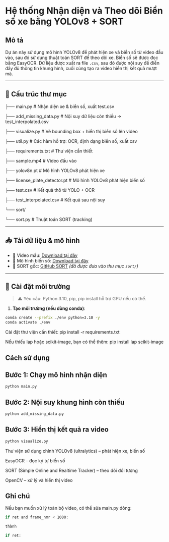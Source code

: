 #  Hệ thống Nhận diện và Theo dõi Biển số xe bằng YOLOv8 + SORT

##  Mô tả

Dự án này sử dụng mô hình YOLOv8 để phát hiện xe và biển số từ video đầu vào, sau đó sử dụng thuật toán SORT để theo dõi xe. Biển số sẽ được đọc bằng EasyOCR. Dữ liệu được xuất ra file `.csv`, sau đó được nội suy để điền đầy đủ thông tin khung hình, cuối cùng tạo ra video hiển thị kết quả mượt mà.

---

## 📂 Cấu trúc thư mục
├── main.py # Nhận diện xe & biển số, xuất test.csv

├── add_missing_data.py # Nội suy dữ liệu còn thiếu -> test_interpolated.csv

├── visualize.py # Vẽ bounding box + hiển thị biển số lên video

├── util.py # Các hàm hỗ trợ: OCR, định dạng biển số, xuất csv

├── requirements.txt # Thư viện cần thiết

├── sample.mp4 # Video đầu vào

├── yolov8n.pt # Mô hình YOLOv8 phát hiện xe

├── license_plate_detector.pt # Mô hình YOLOv8 phát hiện biển số

├── test.csv # Kết quả thô từ YOLO + OCR

├── test_interpolated.csv # Kết quả sau nội suy

└── sort/

└── sort.py # Thuật toán SORT (tracking)


---

## 📥 Tải dữ liệu & mô hình

- 🔗 Video mẫu: [Download tại đây](https://drive.google.com/file/d/1JbwLyqpFCXmftaJY1oap8Sa6KfjoWJta/view?usp=sharing)
- 🔗 Mô hình biển số: [Download tại đây](https://drive.google.com/file/d/1Zmf5ynaTFhmln2z7Qvv-tgjkWQYQ9Zdw/view?usp=sharing)
- 🔗 SORT gốc: [GitHub SORT](https://github.com/abewley/sort) *(đã được đưa vào thư mục `sort/`)*

---

## 🧪 Cài đặt môi trường

> ⚠️ Yêu cầu: Python 3.10, pip, pip install hỗ trợ GPU nếu có thể.

1. **Tạo môi trường (nếu dùng conda)**:
```bash
conda create --prefix ./env python=3.10 -y
conda activate ./env
```

Cài đặt thư viện cần thiết:
pip install -r requirements.txt

Nếu thiếu lap hoặc scikit-image, bạn có thể thêm:
pip install lap scikit-image

Cách sử dụng
---

## Bước 1: Chạy mô hình nhận diện
```bash
python main.py
```
## Bước 2: Nội suy khung hình còn thiếu
```bash
python add_missing_data.py
```
## Bước 3: Hiển thị kết quả ra video
```bash
python visualize.py
```

Thư viện sử dụng chính
YOLOv8 (ultralytics) – phát hiện xe, biển số

EasyOCR – đọc ký tự biển số

SORT (Simple Online and Realtime Tracker) – theo dõi đối tượng

OpenCV – xử lý và hiển thị video


Ghi chú
---
Nếu bạn muốn xử lý toàn bộ video, có thể sửa main.py dòng:
```bash
if ret and frame_nmr < 1000:

thành

if ret:
```








